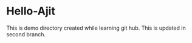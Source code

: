 # Hello-Ajit
This is demo directory created while learning git hub.
This is updated in second branch.
